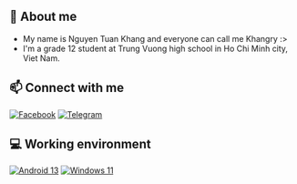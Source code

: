 ## 🤗 About me
- My name is Nguyen Tuan Khang and everyone can call me Khangry :>
- I'm a grade 12 student at Trung Vuong high school in Ho Chi Minh city, Viet Nam.
## 📫 Connect with me
[![Facebook](https://img.shields.io/badge/Facebook-1877F2?style=for-the-badge&logo=facebook&logoColor=white)](https://www.facebook.com/Khangry.Developer/)
[![Telegram](https://img.shields.io/badge/Telegram-0088cc?style=for-the-badge&logo=telegram&logoColor=ffffff)](https://t.me/Khangrydev)
## 💻 Working environment
[![Android 13](https://img.shields.io/badge/Android_13-3DDC84?style=for-the-badge&logo=android&logoColor=white)](https://www.android.com/android-13/)
[![Windows 11](https://img.shields.io/badge/Windows_11-0078D6?style=for-the-badge&logo=windows&logoColor=white)](https://www.microsoft.com/en-us/windows/windows-11)
